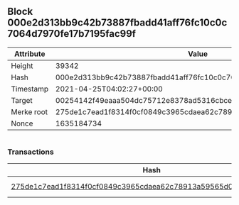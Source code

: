 ## Block 000e2d313bb9c42b73887fbadd41aff76fc10c0c7064d7970fe17b7195fac99f

Attribute | Value
--- | ---
Height | 39342
Hash | 000e2d313bb9c42b73887fbadd41aff76fc10c0c7064d7970fe17b7195fac99f
Timestamp | 2021-04-25T04:02:27+00:00
Target | 00254142f49eaaa504dc75712e8378ad5316cbcead634704b3734b6271167cc4
Merke root | 275de1c7ead1f8314f0cf0849c3965cdaea62c78913a59565d04b9080100b211
Nonce | 1635184734

```

```

### Transactions

Hash | Amount
--- | ---
[275de1c7ead1f8314f0cf0849c3965cdaea62c78913a59565d04b9080100b211](275de1c7ead1f8314f0cf0849c3965cdaea62c78913a59565d04b9080100b211.md) | 10.00000000 SKEPTI 
